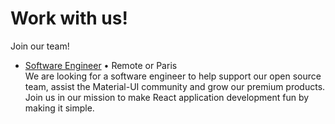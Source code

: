 # Work with us!

<p class="description">Join our team!</p>

- [Software Engineer](/company/software-engineer/) • Remote or Paris<br />
  We are looking for a software engineer to help support our open source team, assist the Material-UI community and grow our premium products. Join us in our mission to make React application development fun by making it simple.
